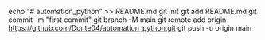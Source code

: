 echo "# automation_python" >> README.md
git init
git add README.md
git commit -m "first commit"
git branch -M main
git remote add origin https://github.com/Donte04/automation_python.git
git push -u origin main
